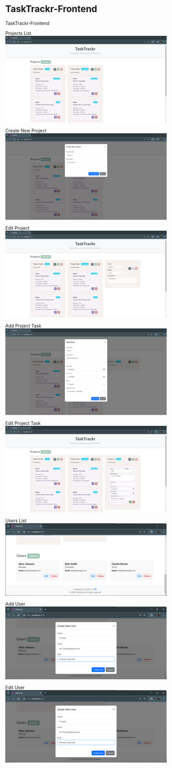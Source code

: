 # TaskTrackr-Frontend
TaskTrackr-Frontend

Projects List
<img src="/public/screenshots/1-Project-List.png"><br>

Create New Project
<img src="/public/screenshots/2-Create-New-Project.png"><br>

Edit Project
<img src="/public/screenshots/3-Edit-Project.png"><br>

Add Project Task
<img src="/public/screenshots/4-Add-Project-Task.png"><br>

Edit Project Task
<img src="/public/screenshots/5-Edit-Project-Task.png"><br>

Users List
<img src="/public/screenshots/6-Users-List.png"><br>

Add User
<img src="/public/screenshots/7-Add-User.png"><br>

Edit User
<img src="/public/screenshots/8-Edit-User.png"><br>
